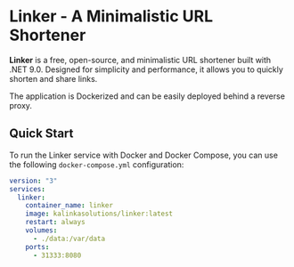 # Linker - A Minimalistic URL Shortener

**Linker** is a free, open-source, and minimalistic URL shortener built with .NET 9.0. Designed for simplicity and performance, it allows you to quickly shorten and share links.

The application is Dockerized and can be easily deployed behind a reverse proxy.

## Quick Start

To run the Linker service with Docker and Docker Compose, you can use the following `docker-compose.yml` configuration:

```yaml
version: "3"
services:
  linker:
    container_name: linker
    image: kalinkasolutions/linker:latest
    restart: always
    volumes:
      - ./data:/var/data
    ports:
      - 31333:8080
```
